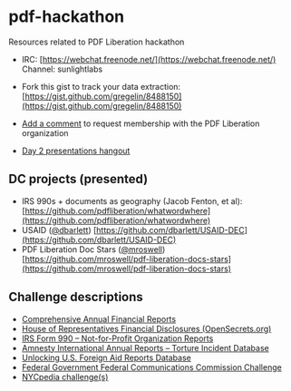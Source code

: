 pdf-hackathon
=============

Resources related to PDF Liberation hackathon

- IRC: [https://webchat.freenode.net/](https://webchat.freenode.net/) Channel: sunlightlabs

- Fork this gist to track your data extraction: [https://gist.github.com/gregelin/8488150](https://gist.github.com/gregelin/8488150)

- [Add a comment](https://github.com/pdfliberation/assembly/issues/2) to request membership with the PDF Liberation organization

- [Day 2 presentations hangout](https://plus.google.com/hangouts/_/event/c9uepihh44l21cbtof3gir49fpg?authuser=1&hl=en)

## DC projects (presented)

- IRS 990s + documents as geography (Jacob Fenton, et al): [https://github.com/pdfliberation/whatwordwhere](https://github.com/pdfliberation/whatwordwhere)
- USAID ([@dbarlett](http://github.com/dbartlett)) [https://github.com/dbarlett/USAID-DEC](https://github.com/dbarlett/USAID-DEC)
- PDF Liberation Doc Stars ([@mroswell](http://github.com/mroswell)) [https://github.com/mroswell/pdf-liberation-docs-stars](https://github.com/mroswell/pdf-liberation-docs-stars)

## Challenge descriptions

- [Comprehensive Annual Financial Reports](challenges/cafr-challenge.md)
- [House of Representatives Financial Disclosures (OpenSecrets.org)](challenges/house-financial-disclosures.md)
- [IRS Form 990 – Not-for-Profit Organization Reports](challenges/irs-form-990.md)
- [Amnesty International Annual Reports – Torture Incident Database](challenges/amnesty-challenge.md)
- [Unlocking U.S. Foreign Aid Reports Database](challenges/usaid-challenge.md)
- [Federal Government Federal Communications Commission Challenge](challenges/fcc-daily-releases.md)
- [NYCpedia challenge(s)](challenges/NYCpedia-challenges.md)
